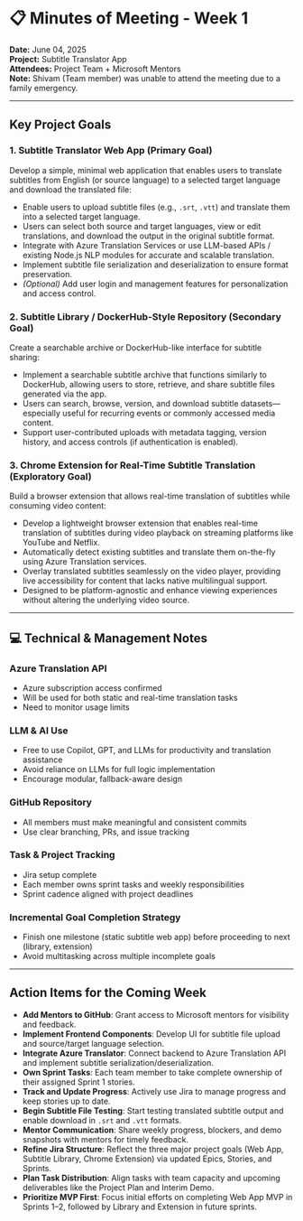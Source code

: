 # 📋 Minutes of Meeting - Week 1

**Date:** June 04, 2025  
**Project:** Subtitle Translator App  
**Attendees:** Project Team + Microsoft Mentors  
**Note:** Shivam (Team member) was unable to attend the meeting due to a family emergency.

---

## Key Project Goals

### 1. Subtitle Translator Web App (Primary Goal)
Develop a simple, minimal web application that enables users to translate subtitles from English (or source language) to a selected target language and download the translated file:
- Enable users to upload subtitle files (e.g., `.srt`, `.vtt`) and translate them into a selected target language.
- Users can select both source and target languages, view or edit translations, and download the output in the original subtitle format.
- Integrate with Azure Translation Services or use LLM-based APIs / existing Node.js NLP modules for accurate and scalable translation.
- Implement subtitle file serialization and deserialization to ensure format preservation.
- *(Optional)* Add user login and management features for personalization and access control.

### 2. Subtitle Library / DockerHub-Style Repository (Secondary Goal)
Create a searchable archive or DockerHub-like interface for subtitle sharing:
- Implement a searchable subtitle archive that functions similarly to DockerHub, allowing users to store, retrieve, and share subtitle files generated via the app.
- Users can search, browse, version, and download subtitle datasets—especially useful for recurring events or commonly accessed media content.
- Support user-contributed uploads with metadata tagging, version history, and access controls (if authentication is enabled).

### 3. Chrome Extension for Real-Time Subtitle Translation (Exploratory Goal)
Build a browser extension that allows real-time translation of subtitles while consuming video content:
- Develop a lightweight browser extension that enables real-time translation of subtitles during video playback on streaming platforms like YouTube and Netflix.
- Automatically detect existing subtitles and translate them on-the-fly using Azure Translation services.
- Overlay translated subtitles seamlessly on the video player, providing live accessibility for content that lacks native multilingual support.
- Designed to be platform-agnostic and enhance viewing experiences without altering the underlying video source.

---

## 💻 Technical & Management Notes

### Azure Translation API
- Azure subscription access confirmed
- Will be used for both static and real-time translation tasks
- Need to monitor usage limits

### LLM & AI Use
- Free to use Copilot, GPT, and LLMs for productivity and translation assistance
- Avoid reliance on LLMs for full logic implementation
- Encourage modular, fallback-aware design

### GitHub Repository
- All members must make meaningful and consistent commits
- Use clear branching, PRs, and issue tracking

### Task & Project Tracking
- Jira setup complete
- Each member owns sprint tasks and weekly responsibilities
- Sprint cadence aligned with project deadlines

### Incremental Goal Completion Strategy
- Finish one milestone (static subtitle web app) before proceeding to next (library, extension)
- Avoid multitasking across multiple incomplete goals

---

## Action Items for the Coming Week

- **Add Mentors to GitHub**: Grant access to Microsoft mentors for visibility and feedback.
- **Implement Frontend Components**: Develop UI for subtitle file upload and source/target language selection.
- **Integrate Azure Translator**: Connect backend to Azure Translation API and implement subtitle serialization/deserialization.
- **Own Sprint Tasks**: Each team member to take complete ownership of their assigned Sprint 1 stories.
- **Track and Update Progress**: Actively use Jira to manage progress and keep stories up to date.
- **Begin Subtitle File Testing**: Start testing translated subtitle output and enable download in `.srt` and `.vtt` formats.
- **Mentor Communication**: Share weekly progress, blockers, and demo snapshots with mentors for timely feedback.
- **Refine Jira Structure**: Reflect the three major project goals (Web App, Subtitle Library, Chrome Extension) via updated Epics, Stories, and Sprints.
- **Plan Task Distribution**: Align tasks with team capacity and upcoming deliverables like the Project Plan and Interim Demo.
- **Prioritize MVP First**: Focus initial efforts on completing Web App MVP in Sprints 1–2, followed by Library and Extension in future sprints.
